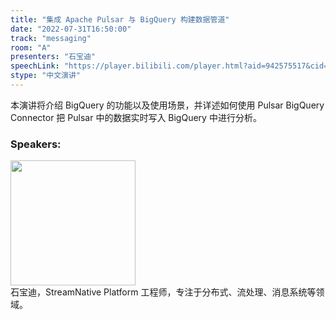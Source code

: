 ```yaml
---
title: "集成 Apache Pulsar 与 BigQuery 构建数据管道"
date: "2022-07-31T16:50:00"
track: "messaging"
room: "A"
presenters: "石宝迪"
speechLink: "https://player.bilibili.com/player.html?aid=942575517&cid=817760221&page=1"
stype: "中文演讲"
---
```

本演讲将介绍 BigQuery 的功能以及使用场景，并详述如何使用 Pulsar BigQuery Connector 把 Pulsar 中的数据实时写入 BigQuery 中进行分析。
 ### Speakers: 
 <img src="images/speaker/1205.png" width="200" /><br>石宝迪，StreamNative Platform 工程师，专注于分布式、流处理、消息系统等领域。

 